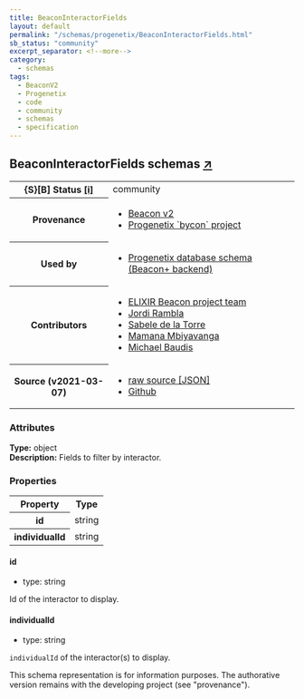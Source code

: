 ```yaml
---
title: BeaconInteractorFields
layout: default
permalink: "/schemas/progenetix/BeaconInteractorFields.html"
sb_status: "community"
excerpt_separator: <!--more-->
category:
  - schemas
tags:
  - BeaconV2
  - Progenetix
  - code
  - community
  - schemas
  - specification
---
```


<div id="schema-header-title">
  <h2>BeaconInteractorFields <span id="schema-header-title-project">schemas <a href="https://github.com/progenetix/schemas" target="_BLANK">&nearr;</a></span> </h2>
</div>

<table id="schema-header-table">
  <tr>
    <th>{S}[B] Status <a href="https://schemablocks.org/about/sb-status-levels.html">[i]</a></th>
    <td><div id="schema-header-status">community</div></td>
  </tr>

  <tr>
    <th>Provenance</th>
    <td>
      <ul>
<li><a href="https://github.com/ga4gh-beacon/specification-v2">Beacon v2</a></li>
<li><a href="https://github.com/progenetix/bycon/">Progenetix `bycon` project</a></li>
      </ul>
    </td>
  </tr>
  <tr>
    <th>Used by</th>
    <td>
      <ul>
<li><a href="https://github.com/progenetix/schemas/">Progenetix database schema (Beacon+ backend)</a></li>
      </ul>
    </td>
  </tr>

<!--more-->

  <tr>
    <th>Contributors</th>
    <td>
      <ul>
<li><a href="https://beacon-project.io/categories/people.html">ELIXIR Beacon project team</a></li>
<li><a href="https://github.com/jrambla">Jordi Rambla</a></li>
<li><a href="https://github.com/sdelatorrep">Sabele de la Torre</a></li>
<li><a href="https://github.com/mamanambiya">Mamana Mbiyavanga</a></li>
<li><a href="https://orcid.org/0000-0002-9903-4248">Michael Baudis</a></li>
      </ul>
    </td>
  </tr>
  <tr>
    <th>Source (v2021-03-07)</th>
    <td>
      <ul>
        <li><a href="current/BeaconInteractorFields.json" target="_BLANK">raw source [JSON]</a></li>
        <li><a href="https://github.com/progenetix/schemas/blob/master/schemas/BeaconInteractorFields.yaml" target="_BLANK">Github</a></li>
      </ul>
    </td>
  </tr>
</table>

<div id="schema-attributes-title">
  <h3>Attributes</h3>
</div>

  
__Type:__ object  
__Description:__ Fields to filter by interactor.

### Properties

<table id="schema-properties-table">
  <tr>
    <th>Property</th>
    <th>Type</th>
  </tr>
  <tr>
    <th>id</th>
    <td>string</td>
  </tr>
  <tr>
    <th>individualId</th>
    <td>string</td>
  </tr>

</table>


#### id

* type: string

Id of the interactor to display.



#### individualId

* type: string

`individualId` of the interactor(s) to display.


<div id="schema-footer">
This schema representation is for information purposes. The authorative 
version remains with the developing project (see "provenance").
</div>


